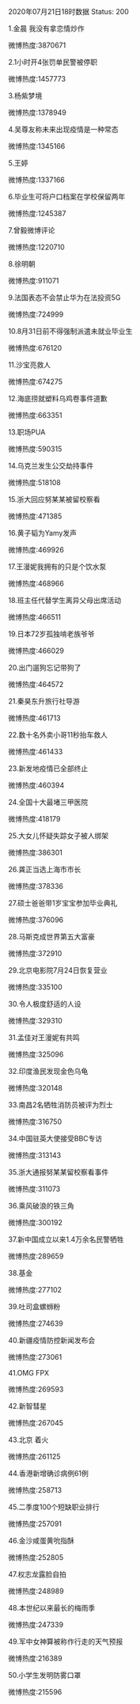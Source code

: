 2020年07月21日18时数据
Status: 200

1.金晨 我没有拿恋情炒作

微博热度:3870671

2.1小时开4张罚单民警被停职

微博热度:1457773

3.杨紫梦境

微博热度:1378949

4.吴尊友称未来出现疫情是一种常态

微博热度:1345166

5.王婷

微博热度:1337166

6.毕业生可将户口档案在学校保留两年

微博热度:1245387

7.曾毅微博评论

微博热度:1220710

8.徐明朝

微博热度:911071

9.法国表态不会禁止华为在法投资5G

微博热度:724999

10.8月31日前不得强制派遣未就业毕业生

微博热度:676120

11.沙宝亮救人

微博热度:674275

12.海底捞就塑料乌鸡卷事件道歉

微博热度:663351

13.职场PUA

微博热度:590315

14.乌克兰发生公交劫持事件

微博热度:518108

15.浙大回应努某某被留校察看

微博热度:471385

16.黄子韬为Yamy发声

微博热度:469926

17.王漫妮我拥有的只是个饮水泵

微博热度:468966

18.班主任代替学生离异父母出席活动

微博热度:466511

19.日本72岁孤独啃老族爷爷

微博热度:466029

20.出门遛狗忘记带狗了

微博热度:464572

21.秦昊东升旅行社导游

微博热度:461713

22.数十名外卖小哥11秒抬车救人

微博热度:461433

23.新发地疫情已全部终止

微博热度:460394

24.全国十大最堵三甲医院

微博热度:418179

25.大女儿怀疑失踪女子被人绑架

微博热度:386301

26.龚正当选上海市市长

微博热度:378336

27.硕士爸爸带1岁宝宝参加毕业典礼

微博热度:376096

28.马斯克成世界第五大富豪

微博热度:372910

29.北京电影院7月24日恢复营业

微博热度:335100

30.令人极度舒适的人设

微博热度:329310

31.孟佳对王漫妮有共鸣

微博热度:325096

32.印度渔民发现金色乌龟

微博热度:320148

33.南昌2名牺牲消防员被评为烈士

微博热度:316750

34.中国驻英大使接受BBC专访

微博热度:313143

35.浙大通报努某某留校察看事件

微博热度:311073

36.乘风破浪的铁三角

微博热度:300192

37.新中国成立以来1.4万余名民警牺牲

微博热度:289659

38.基金

微博热度:277102

39.吐司盒螺蛳粉

微博热度:274639

40.新疆疫情防控新闻发布会

微博热度:273061

41.OMG FPX

微博热度:269593

42.新智彗星

微博热度:267045

43.北京 着火

微博热度:261125

44.香港新增确诊病例61例

微博热度:258713

45.二季度100个短缺职业排行

微博热度:257091

46.金沙咸蛋黄吮指酥

微博热度:252805

47.权志龙露脸自拍

微博热度:248989

48.本世纪以来最长的梅雨季

微博热度:247339

49.军中女神算被称作行走的天气预报

微博热度:216389

50.小学生发明防雾口罩

微博热度:215596

